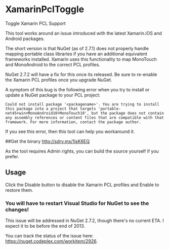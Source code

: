 XamarinPclToggle
================

Toggle Xamarin PCL Support

This tool works around an issue introduced with the latest Xamarin.iOS and Android packages.

The short version is that NuGet (as of 2.7.1) does not properly handle mapping portable
class libraries if you have an additional equivalent frameworks installed. Xamarin uses 
this functionality to map MonoTouch and MonoAndroid to the correct PCL profiles.

NuGet 2.7.2 will have a fix for this once its released. Be sure to re-enable the Xamarin
PCL profiles once you upgrade NuGet.

A symptom of this bug is the following error when you try to install or update a NuGet 
package to your PCL project:

```
Could not install package '<packagename>'. You are trying to install this package into a project that targets 'portable-net45+win+MonoAndroid10+MonoTouch10', but the package does not contain any assembly references or content files that are compatible with that framework. For more information, contact the package author.
```

If you see this error, then this tool can help you workaround it. 

##Get the binary 
http://sdrv.ms/1isK6EQ

As the tool requires Admin rights, you can build the source yourself if you prefer. 

## Usage
Click the Disable button to disable the Xamarin PCL profiles and Enable to restore them.

### You will have to restart Visual Studio for NuGet to see the changes!

This issue will be addressed in NuGet 2.7.2, though there's no current ETA. I expect
it to be before the end of 2013.

You can track the status of the issue here: https://nuget.codeplex.com/workitem/2926.